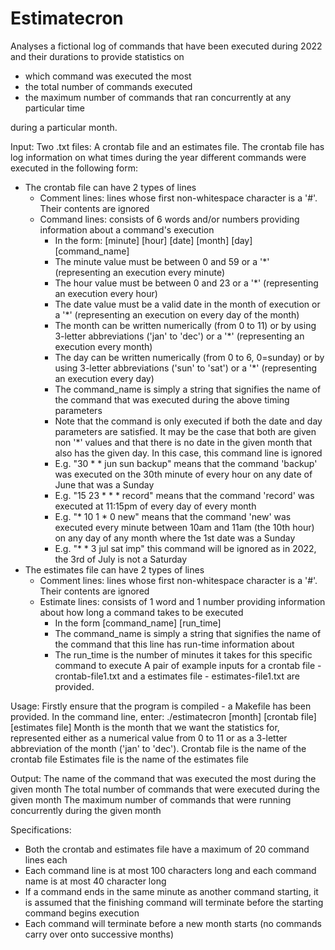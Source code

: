 # Estimatecron

Analyses a fictional log of commands that have been executed during 2022 and their durations to provide statistics on 
  - which command was executed the most
  - the total number of commands executed
  - the maximum number of commands that ran concurrently at any particular time

during a particular month.

Input: 
Two .txt files: A crontab file and an estimates file. The crontab file has log information on what times during the year different commands were executed in the following form:
  - The crontab file can have 2 types of lines
      - Comment lines: lines whose first non-whitespace character is a '#'. Their contents are ignored
      - Command lines: consists of 6 words and/or numbers providing information about a command's execution
          - In the form: [minute] [hour] [date] [month] [day] [command_name]
          - The minute value must be between 0 and 59 or a '*' (representing an execution every minute)
          - The hour value must be between 0 and 23 or a '*' (representing an execution every hour)
          - The date value must be a valid date in the month of execution or a '*' (representing an execution on every day of the month)
          - The month can be written numerically (from 0 to 11) or by using 3-letter abbreviations ('jan' to 'dec') or a '*' (representing an execution every month)
          - The day can be written numerically (from 0 to 6, 0=sunday) or by using 3-letter abbreviations ('sun' to 'sat') or a '*' (representing an execution every day)
          - The command_name is simply a string that signifies the name of the command that was executed during the above timing parameters
          - Note that the command is only executed if both the date and day parameters are satisfied. It may be the case that both are given non '*' values and that there is no date in the given month that also has the given day. In this case, this command line is ignored
          - E.g. "30 * * jun sun backup" means that the command 'backup' was executed on the 30th minute of every hour on any date of June that was a Sunday
          - E.g. "15 23 * * * record" means that the command 'record' was executed at 11:15pm of every day of every month
          - E.g. "* 10 1 * 0 new" means that the command 'new' was executed every minute between 10am and 11am (the 10th hour) on any day of any month where the 1st date was a Sunday
          - E.g. "* * 3 jul sat imp" this command will be ignored as in 2022, the 3rd of July is not a Saturday
  - The estimates file can have 2 types of lines
      - Comment lines: lines whose first non-whitespace character is a '#'. Their contents are ignored
      - Estimate lines: consists of 1 word and 1 number providing information about how long a command takes to be executed
          - In the form [command_name] [run_time]
          - The command_name is simply a string that signifies the name of the command that this line has run-time information about
          - The run_time is the number of minutes it takes for this specific command to execute
A pair of example inputs for a crontab file - crontab-file1.txt and a estimates file - estimates-file1.txt are provided.

Usage: 
Firstly ensure that the program is compiled - a Makefile has been provided. 
In the command line, enter: ./estimatecron [month] [crontab file] [estimates file]
Month is the month that we want the statistics for, represented either as a numerical value from 0 to 11 or as a 3-letter abbreviation of the month ('jan' to 'dec').
Crontab file is the name of the crontab file
Estimates file is the name of the estimates file

Output: 
The name of the command that was executed the most during the given month
The total number of commands that were executed during the given month
The maximum number of commands that were running concurrently during the given month

Specifications:
- Both the crontab and estimates file have a maximum of 20 command lines each
- Each command line is at most 100 characters long and each command name is at most 40 character long
- If a command ends in the same minute as another command starting, it is assumed that the finishing command will terminate before the starting command begins execution
- Each command will terminate before a new month starts (no commands carry over onto successive months)

          
      
